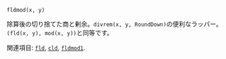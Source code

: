 ```
fldmod(x, y)
```

除算後の切り捨てた商と剰余。`divrem(x, y, RoundDown)`の便利なラッパー。`(fld(x, y), mod(x, y))`と同等です。

関連項目: [`fld`](@ref), [`cld`](@ref), [`fldmod1`](@ref).
